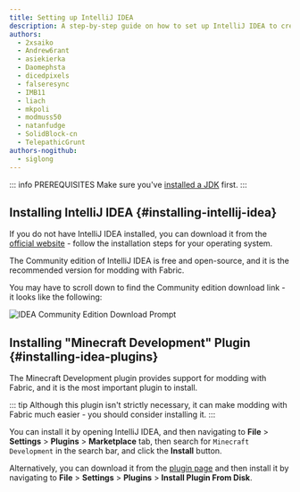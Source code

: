 ```yaml
---
title: Setting up IntelliJ IDEA
description: A step-by-step guide on how to set up IntelliJ IDEA to create mods using Fabric.
authors:
  - 2xsaiko
  - Andrew6rant
  - asiekierka
  - Daomephsta
  - dicedpixels
  - falseresync
  - IMB11
  - liach
  - mkpoli
  - modmuss50
  - natanfudge
  - SolidBlock-cn
  - TelepathicGrunt
authors-nogithub:
  - siglong
---
```


::: info PREREQUISITES
Make sure you've [installed a JDK](./setting-up-a-development-environment#installing-jdk-21) first.
:::

## Installing IntelliJ IDEA {#installing-intellij-idea}

If you do not have IntelliJ IDEA installed, you can download it from the [official website](https://www.jetbrains.com/idea/download/) - follow the installation steps for your operating system.

The Community edition of IntelliJ IDEA is free and open-source, and it is the recommended version for modding with Fabric.

You may have to scroll down to find the Community edition download link - it looks like the following:

![IDEA Community Edition Download Prompt](/assets/develop/getting-started/idea-community.png)

## Installing "Minecraft Development" Plugin {#installing-idea-plugins}

The Minecraft Development plugin provides support for modding with Fabric, and it is the most important plugin to install.

::: tip
Although this plugin isn't strictly necessary, it can make modding with Fabric much easier - you should consider installing it.
:::

You can install it by opening IntelliJ IDEA, and then navigating to **File** > **Settings** > **Plugins** > **Marketplace** tab, then search for `Minecraft Development` in the search bar, and click the **Install** button.

Alternatively, you can download it from the [plugin page](https://plugins.jetbrains.com/plugin/8327-minecraft-development) and then install it by navigating to **File** > **Settings** > **Plugins** > **Install Plugin From Disk**.
